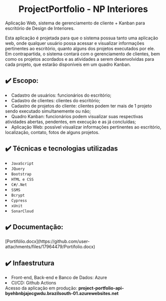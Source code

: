 <h1 align="center"> ProjectPortfolio - NP Interiores </h1>
Aplicação Web, sistema de gerenciamento de cliente + Kanban para escritório de Design de Interiores.

Esta aplicação é projetada para que o sistema possua tanto uma aplicação web, onde qualquer usuário possa acessar e visualizar informações pertinentes ao escritório, quanto alguns dos projetos executados por ele. Em contrapartida, o sistema contará com o gerenciamento de clientes, bem como os projetos acordados e as atividades a serem desenvolvidas para cada projeto, que estarão disponíveis em um quadro Kanban.

<h2 tabindex="-1" class="heading-element" dir="auto">✔️ Escopo:</h2>
<li>Cadastro de usuários: funcionários do escritório;</li>
<li>Cadastro de clientes: clientes do escritório;</li>
<li>Cadastro de projetos do cliente: clientes podem ter mais de 1 projeto sendo executado simultanemente ou não;</li>
<li>Quadro Kanban: funcionários podem visualizar suas respectivas atividades abertas, pendentes, em execução e as já concluídas;</li>
<li>Aplicação Web: possível visualizar informações pertinentes ao escritório, localização, contato, fotos de alguns projetos.</li>

<h2 tabindex="-1" class="heading-element" dir="auto">✔️ Técnicas e tecnologias utilizadas</h2>
<li><code>JavaScript</code></li>
<li><code>JQuery</code></li>
<li><code>Bootstrap</code></li>
<li><code>HTML e CSS</code></li>
<li><code>C#/.Net</code></li>
<li><code>SSMS</code></li>
<li><code>Bcrypt</code></li>
<li><code>Cypress</code></li>
<li><code>xUnit</code></li>
<li><code>SonarCloud</code></li>

<h2 tabindex="-1" class="heading-element" dir="auto">✔️ Documentação:</h2>
[Portifólio.docx](https://github.com/user-attachments/files/17964479/Portifolio.docx)

<h2 tabindex="-1" class="heading-element" dir="auto">✔️ Infaestrutura</h2>
<li>Front-end, Back-end e Banco de Dados: Azure</li>
<li>CI/CD: Github Actions</li>
<l2>Acesso da aplicação em produção: <b>project-portfolio-api-byehbnbjajecgwdu.brazilsouth-01.azurewebsites.net</b></l2>
